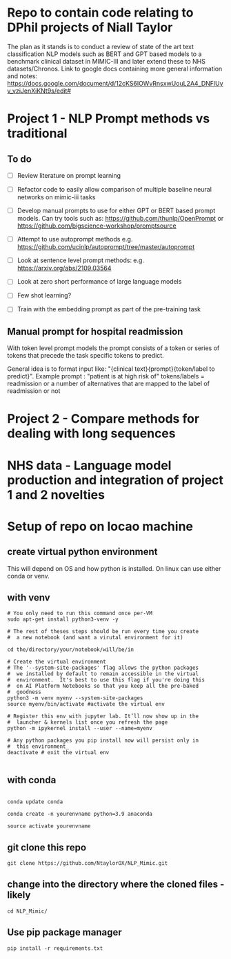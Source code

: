 # Repo to contain code relating to DPhil projects of Niall Taylor

The plan as it stands is to conduct a review of state of the art text classification NLP models such as BERT and GPT based models to a benchmark clinical dataset in MIMIC-III
and later extend these to NHS datasets/Chronos. Link to google docs containing more general information and notes: https://docs.google.com/document/d/12cKS6lOWvRnsxwUouL2A4_DNFlUyv_vziJenXiKNt9s/edit#


# Project 1 - NLP Prompt methods vs traditional

## To do
- [ ] Review literature on prompt learning
- [ ] Refactor code to easily allow comparison of multiple baseline neural networks on mimic-iii tasks
- [ ] Develop manual prompts to use for either GPT or BERT based prompt models. Can try tools such as: https://github.com/thunlp/OpenPrompt or  https://github.com/bigscience-workshop/promptsource
- [ ] Attempt to use autoprompt methods e.g.  https://github.com/ucinlp/autoprompt/tree/master/autoprompt
- [ ] Look at sentence level prompt methods: e.g.  https://arxiv.org/abs/2109.03564    
- [ ] Look at zero short performance of large language models
- [ ] Few shot learning?
- [ ] Train with the embedding prompt as part of the pre-training task


## Manual prompt for hospital readmission

With token level prompt models the prompt consists of a token or series of tokens that precede the task specific tokens to predict.

General idea is to format input like: "{clinical text}{prompt}{token/label to predict}". 
Example prompt : "patient is at high risk of"
tokens/labels = readmission or a number of alternatives that are mapped to the label of readmission or not


# Project 2 - Compare methods for dealing with long sequences 


# NHS data - Language model production and integration of project 1 and 2 novelties


# Setup of repo on locao machine

## create virtual python environment 
This will depend on OS and how python is installed. On linux can use either conda or venv. 

## with venv

```
# You only need to run this command once per-VM
sudo apt-get install python3-venv -y

# The rest of theses steps should be run every time you create
#  a new notebook (and want a virutal environment for it)

cd the/directory/your/notebook/will/be/in

# Create the virtual environment
# The '--system-site-packages' flag allows the python packages 
#  we installed by default to remain accessible in the virtual 
#  environment.  It's best to use this flag if you're doing this
#  on AI Platform Notebooks so that you keep all the pre-baked 
#  goodness
python3 -m venv myenv --system-site-packages
source myenv/bin/activate #activate the virtual env

# Register this env with jupyter lab. It’ll now show up in the
#  launcher & kernels list once you refresh the page
python -m ipykernel install --user --name=myenv

# Any python packages you pip install now will persist only in
#  this environment_
deactivate # exit the virtual env


```

## with conda

```

conda update conda

conda create -n yourenvname python=3.9 anaconda

source activate yourenvname

```

## git clone this repo

```
git clone https://github.com/NtaylorOX/NLP_Mimic.git 
```
## change into the directory where the cloned files - likely 

```
cd NLP_Mimic/
```
## Use pip package manager
```
pip install -r requirements.txt
```

